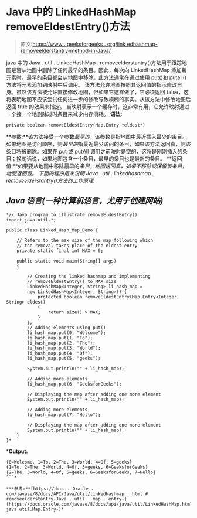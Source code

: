 # Java 中的 LinkedHashMap removeEldestEntry()方法

> 原文:[https://www . geeksforgeeks . org/link edhashmap-removeelderstantry-method-in-Java/](https://www.geeksforgeeks.org/linkedhashmap-removeeldestentry-method-in-java/)

java 中的 Java . util . LinkedHashMap . removeelderstantry()方法用于跟踪地图是否从地图中删除了任何最早的条目。因此，每次向 LinkedHashMap 添加新元素时，最早的条目都会从地图中移除。此方法通常在通过使用 put()和 putall()方法将元素添加到映射中后调用。
该方法允许地图按照其返回值的指示修改自身。虽然该方法被允许直接修改地图，但如果它这样做了，它必须返回 false，这将表明地图不应该尝试任何进一步的修改导致模糊的事实。从该方法中修改地图后返回 true 的效果未指定。
当映射表示一个缓存时，这非常有用，它允许映射通过一个接一个地删除过时条目来减少内存消耗。
**语法:**

```
private boolean removeEldestEntry(Map.Entry *eldest*)
```

**参数:**该方法接受一个参数*最早的*，该参数是指地图中最近插入最少的条目。如果地图是访问顺序，则*最早的*指最近最少访问的条目，如果该方法返回真，则该条目将被删除。如果在 put 或 putAll 调用之前映射是空的，这将是刚刚插入的条目；换句话说，如果地图包含一个条目，最早的条目也是最新的条目。
**返回值:**如果要从地图中移除最早的*条目，地图返回真，如果不移除或保留该条目，地图返回假。
下面的程序用来说明 Java . util . linkedhashmap . removeelderstantry()方法的工作原理:* 

## *Java 语言(一种计算机语言，尤用于创建网站)*

```
*// Java program to illustrate removeEldestEntry()
import java.util.*;

public class Linked_Hash_Map_Demo {

    // Refers to the max size of the map following which
    // the removal takes place of the eldest entry
    private static final int MAX = 6;

    public static void main(String[] args)
    {

        // Creating the linked hashmap and implementing
        // removeEldestEntry() to MAX size
        LinkedHashMap<Integer, String> li_hash_map =
        new LinkedHashMap<Integer, String>() {
            protected boolean removeEldestEntry(Map.Entry<Integer, String> eldest)
            {
                return size() > MAX;
            }
        };
        // Adding elements using put()
        li_hash_map.put(0, "Welcome");
        li_hash_map.put(1, "To");
        li_hash_map.put(2, "The");
        li_hash_map.put(3, "World");
        li_hash_map.put(4, "Of");
        li_hash_map.put(5, "geeks");

        System.out.println("" + li_hash_map);

        // Adding more elements
        li_hash_map.put(6, "GeeksforGeeks");

        // Displaying the map after adding one more element
        System.out.println("" + li_hash_map);

        // Adding more elements
        li_hash_map.put(7, "Hello");

        // Displaying the map after adding one more element
        System.out.println("" + li_hash_map);
    }
}*
```

***Output:** 

```
{0=Welcome, 1=To, 2=The, 3=World, 4=Of, 5=geeks}
{1=To, 2=The, 3=World, 4=Of, 5=geeks, 6=GeeksforGeeks}
{2=The, 3=World, 4=Of, 5=geeks, 6=GeeksforGeeks, 7=Hello}
```* 

***参考:**[https://docs . Oracle . com/javase/8/docs/API/Java/util/linkedhashmap . html # removeelderstantry-Java . util . map . entry-](https://docs.oracle.com/javase/8/docs/api/java/util/LinkedHashMap.html#removeEldestEntry-java.util.Map.Entry-)*